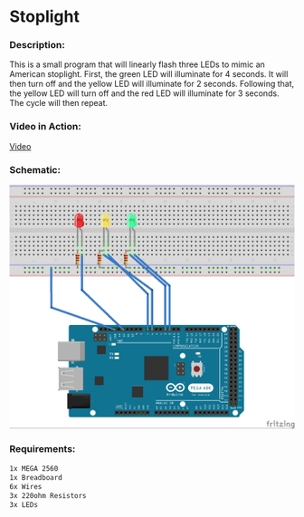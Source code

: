 # Stoplight 

### Description:
This is a small program that will linearly flash three LEDs to mimic an American stoplight. First, the green LED will illuminate for 4 seconds. It will then turn off and the yellow LED will illuminate for 2 seconds. Following that, the yellow LED will turn off and the red LED will illuminate for 3 seconds. The cycle will then repeat.

### Video in Action:
[Video](https://www.youtube.com/watch?v=yIYRx2Hst7c)

### Schematic:
![Alt text](https://raw.githubusercontent.com/zimmertr/Stoplight-Arduino-Project/master/Schematic.jpg "Schematic")

### Requirements:
```
1x MEGA 2560  
1x Breadboard  
6x Wires  
3x 220ohm Resistors  
3x LEDs  
```
